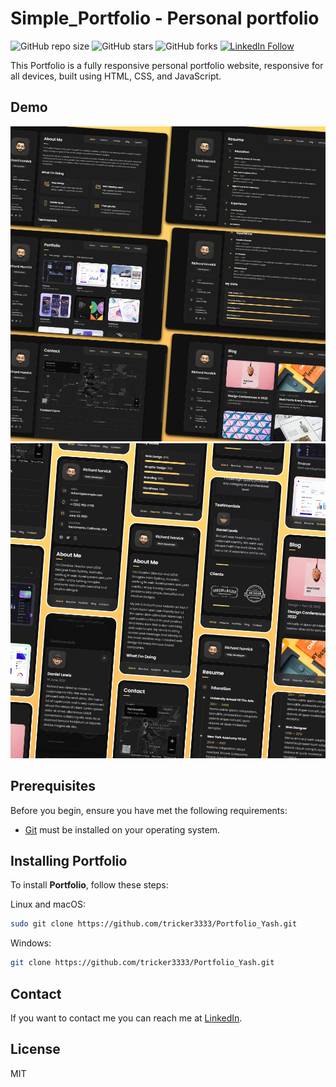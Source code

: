 # Simple_Portfolio - Personal portfolio

![GitHub repo size](https://img.shields.io/github/repo-size/tricker3333/Portfolio_Yash)
![GitHub stars](https://img.shields.io/github/stars/tricker3333/Portfolio_Yash?style=social)
![GitHub forks](https://img.shields.io/github/forks/tricker3333/Portfolio_Yash?style=social)
[![LinkedIn Follow](https://img.shields.io/static/v1?label=LinkedIn&message=Follow&color=0A66C2&style=social)](https://www.linkedin.com/in/yashkushwaha333/)


This Portfolio is a fully responsive personal portfolio website, responsive for all devices, built using HTML, CSS, and JavaScript.

## Demo

![vCard Desktop Demo](./website-demo-image/desktop.png "Desktop Demo")
![vCard Mobile Demo](./website-demo-image/mobile.png "Mobile Demo")

## Prerequisites

Before you begin, ensure you have met the following requirements:

* [Git](https://git-scm.com/downloads "Download Git") must be installed on your operating system.

## Installing Portfolio

To install **Portfolio**, follow these steps:

Linux and macOS:

```bash
sudo git clone https://github.com/tricker3333/Portfolio_Yash.git
```

Windows:

```bash
git clone https://github.com/tricker3333/Portfolio_Yash.git
```

## Contact

If you want to contact me you can reach me at [LinkedIn](https://www.linkedin.com/in/yashkushwaha333/).

## License

MIT
